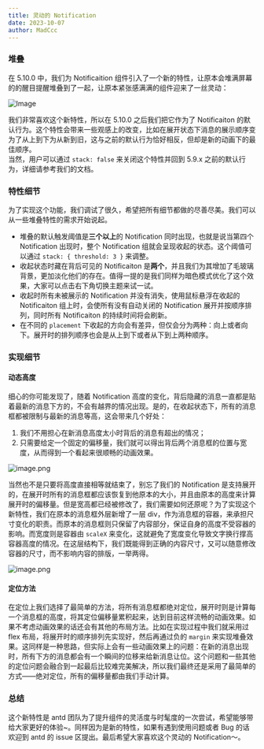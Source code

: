 ```yaml
---
title: 灵动的 Notification
date: 2023-10-07
author: MadCcc
---
```


### 堆叠

在 5.10.0 中，我们为 Notificaition 组件引入了一个新的特性，让原本会堆满屏幕的的醒目提醒堆叠到了一起，让原本紧张感满满的组件迎来了一丝灵动：

![Image](https://mdn.alipayobjects.com/huamei_7uahnr/afts/img/A*ZAFSQ60WMVEAAAAAAAAAAAAADrJ8AQ/original)

我们非常喜欢这个新特性，所以在 5.10.0 之后我们把它作为了 Notificaiton 的默认行为。这个特性会带来一些观感上的改变，比如在展开状态下消息的展示顺序变为了从上到下为从新到旧，这与之前的默认行为恰好相反，但却是新的动画下的最佳顺序。<br />当然，用户可以通过 `stack: false` 来关闭这个特性并回到 5.9.x 之前的默认行为，详细请参考我们的文档。

### 特性细节

为了实现这个功能，我们调试了很久，希望把所有细节都做的尽善尽美。我们可以从一些堆叠特性的需求开始说起。

- 堆叠的默认触发阈值是**三个以上**的 Notification 同时出现，也就是说当第四个 Notification 出现时，整个 Notification 组就会呈现收起的状态。这个阈值可以通过 `stack: { threshold: 3 }` 来调整。
- 收起状态时藏在背后可见的 Notificaiton 是**两个**，并且我们为其增加了毛玻璃背景，更加淡化他们的存在。值得一提的是我们同样为暗色模式优化了这个效果，大家可以点击右下角切换主题来试一试。
- 收起时所有未被展示的 Notification 并没有消失，使用鼠标悬浮在收起的 Notificaiton 组上时，会使所有没有自动关闭的 Notification 展开并按顺序排列，同时所有 Notificaiton 的持续时间将会刷新。
- 在不同的 `placement` 下收起的方向会有差异，但仅会分为两种：向上或者向下。展开时的排列顺序也会是从上到下或者从下到上两种顺序。

### 实现细节

#### 动态高度

细心的你可能发现了，随着 Notification 高度的变化，背后隐藏的消息一直都是贴着最新的消息下方的，不会有越界的情况出现。是的，在收起状态下，所有的消息框都被限制与最新的消息等高，这会带来几个好处：

1. 我们不用担心在新消息高度太小时背后的消息有超出的情况；
2. 只需要给定一个固定的偏移量，我们就可以得出背后两个消息框的位置与宽度，从而得到一个看起来很顺畅的动画效果。

![image.png](https://mdn.alipayobjects.com/huamei_7uahnr/afts/img/A*GmNORZEAwiUAAAAAAAAAAAAADrJ8AQ/original)

当然也不是只要将高度直接相等就结束了，别忘了我们的 Notification 是支持展开的，在展开时所有的消息框都应该恢复到他原本的大小，并且由原本的高度来计算展开时的偏移量。但是宽高都已经被修改了，我们需要如何还原呢？为了实现这个新特性，我们在原本的消息框外层新增了一层 div，作为消息框的容器，来承担尺寸变化的职责。而原本的消息框则只保留了内容部分，保证自身的高度不受容器的影响。而宽度则是容器由 `scaleX` 来变化，这就避免了宽度变化导致文字换行撑高容器高度的情况。在这层结构下，我们既能得到正确的内容尺寸，又可以随意修改容器的尺寸，而不影响内容的排版，一举两得。

![image.png](https://mdn.alipayobjects.com/huamei_7uahnr/afts/img/A*1cZGRKgxucsAAAAAAAAAAAAADrJ8AQ/original)

#### 定位方法

在定位上我们选择了最简单的方法，将所有消息框都绝对定位，展开时则是计算每一个消息框的高度，将其定位偏移量累积起来，达到目前这样流畅的动画效果。如果不考虑动画效果的话还会有其他的布局方法。比如在实现过程中我们就采用过 flex 布局，将展开时的顺序排列先实现好，然后再通过负的 `margin` 来实现堆叠效果。这同样是一种思路，但实际上会有一些动画效果上的问题：在新的消息出现时，所有下方的消息都会有一个瞬间的位移来给新消息让位。这个问题和一些其他的定位问题会融合到一起最后比较难完美解决，所以我们最终还是采用了最简单的方式——绝对定位，所有的偏移量都由我们手动计算。

### 总结

这个新特性是 antd 团队为了提升组件的灵活度与时髦度的一次尝试，希望能够带给大家更好的体验~。同样因为是新的特性，如果有遇到使用问题或者 Bug 的话欢迎到 antd 的 issue 区提出。最后希望大家喜欢这个灵动的 Notification～。
